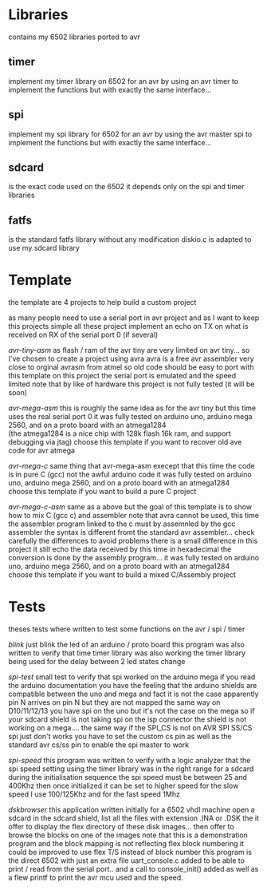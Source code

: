 # Libraries 

contains my 6502 libraries ported to avr

## timer
implement my timer library on 6502 for an avr by using an avr timer to implement the functions
but with exactly the same interface...

## spi   
implement my spi library for 6502 for an avr by using the avr master spi to implement the functions
but with exactly the same interface...

## sdcard
is the exact code used on the 6502 it depends only on the spi and timer libraries

## fatfs
is the standard fatfs library without any modification
diskio.c is adapted to use my sdcard library

# Template

the template are 4 projects to help build a custom project

as many people need to use a serial port in avr project and as I want to keep this projects simple
all these project implement an echo on TX on what is received on RX of the serial port 0 (if several)


*avr-tiny-asm*       as flash / ram of the avr tiny are very limited on avr tiny... so I've chosen to create a project using avra
                     avra is a free avr assembler very close to orginal avrasm from atmel
                     so old code should be easy to port with this template
                     on this project the serial port is emulated and the speed limited
                     note that by like of hardware this project is not fully tested (it will be soon)

*avr-mega-asm*       this is roughly the same idea as for the avr tiny but this time uses the real serial port 0
                     it was fully tested on arduino uno,  arduino mega 2560, and on a proto board with an atmega1284                
                     (the atmega1284 is a nice chip with 128k flash 16k ram, and support debugging via jtag)
                     choose this template if you want to recover old ave code for avr atmega

*avr-mega-c*         same thing that avr-mega-asm execept that this time the code is in pure C (gcc)  not the awful arduino code
                     it was fully tested on arduino uno,  arduino mega 2560, and on a proto board with an atmega1284                
                     choose this template if you want to build a pure C project
                      
*avr-mega-c-asm*     same as a above but the goal of this template is to show how to mix C (gcc c) and assembler
                     note that avra cannot be used, this time the assembler program linked to the c must by assemnled by the gcc assembler
                     the syntax is different fromt the standard avr assembler... check carefully the differences to avoid problems
                     there is a small difference in this project it still echo the data received by this time in hexadecimal
                     the conversion is done by the assembly program...
                     it was fully tested on arduino uno,  arduino mega 2560, and on a proto board with an atmega1284                
                     choose this template if you want to build a mixed C/Assembly project

# Tests

theses tests where written to test some functions on the avr / spi / timer

*blink*              just blink the led of an arduino / proto board
                     this program was also written to verify that time timer library was also working
                     the timer library being used for the delay between 2 led states change

*spi-test*           small test to verify that spi worked on the arduino mega 
                     if you read the arduino documentation you have the feeling that the arduino shields are compatible between the uno and mega
                     and fact it is not the case apparently pin N arrives on pin N  but they are not mapped the same way
                     on D10/11/12/13 you have spi on the uno but it's not the case on the mega so if your sdcard shield is not taking spi on the isp connector
                     the shield is not working on a mega.... the same way if the SPI_CS is not on AVR SPI SS/CS spi just don't works
                     you have to set the custom cs pin as well as the standard avr cs/ss pin to enable the spi master to work

*spi-speed*          this program was written to verify with a logic analyzer that the spi speed setting using the timer library was in the right range for a sdcard
                     during the initialisation sequence the spi speed must be between 25 and 400Khz then once initialized it can be set to higher speed
                     for the slow speed I use 100/125Khz and for the fast speed 1Mhz

*dskbrowser*         this application written initially for a 6502 vhdl machine open a sdcard in the sdcard shield, list all the files with extension .INA or .DSK
                     the it offer to display the flex directory of these disk images... then offer to browse the blocks on one of the images
                     note that this is a demonstration program  and the block mapping is not reflecting flex block numbering
                     it could be improved to use flex T/S instead of block number
                     this program is the direct 6502 with just an extra file uart_console.c added to be able to print / read from the serial port..
                     and a call to console_init() added as well as a flew printf to print the avr mcu used and the speed.


                     
                     
                     
                     

          
      
